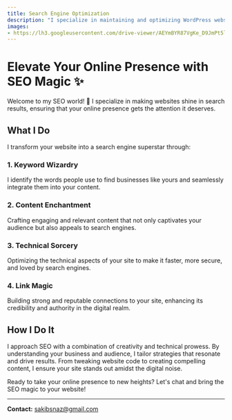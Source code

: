 ```yaml
---
title: Search Engine Optimization
description: "I specialize in maintaining and optimizing WordPress websites, ensuring they stay secure, up-to-date, and perform at their best. Your hassle-free WordPress experience starts here."
images: 
- https://lh3.googleusercontent.com/drive-viewer/AEYmBYR87VgKe_D9JmPt5l7EL2mPNCY4U4scZW77z60s04gbXPuC9Y5P0mJkBHJ3y5MkL-XkT7oYIyLKiZpSnF4XP53BFrx85Q=s1600
---
```

# Elevate Your Online Presence with SEO Magic ✨

Welcome to my SEO world! 🚀 I specialize in making websites shine in search results, ensuring that your online presence gets the attention it deserves.

## What I Do

I transform your website into a search engine superstar through:

### 1. Keyword Wizardry
I identify the words people use to find businesses like yours and seamlessly integrate them into your content.

### 2. Content Enchantment
Crafting engaging and relevant content that not only captivates your audience but also appeals to search engines.

### 3. Technical Sorcery
Optimizing the technical aspects of your site to make it faster, more secure, and loved by search engines.

### 4. Link Magic
Building strong and reputable connections to your site, enhancing its credibility and authority in the digital realm.

## How I Do It

I approach SEO with a combination of creativity and technical prowess. By understanding your business and audience, I tailor strategies that resonate and drive results. From tweaking website code to creating compelling content, I ensure your site stands out amidst the digital noise.

Ready to take your online presence to new heights? Let's chat and bring the SEO magic to your website!

---

**Contact:**
sakibsnaz@gmail.com
